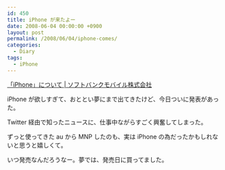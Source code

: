 ```yaml
---
id: 450
title: iPhone が来たよー
date: 2008-06-04 00:00:00 +0900
layout: post
permalink: /2008/06/04/iphone-comes/
categories:
  - Diary
tags:
  - iPhone
---
```

[「iPhone」について | ソフトバンクモバイル株式会社](http://www.softbankmobile.co.jp/ja/news/press/2008/20080604_01/)

iPhone が欲しすぎて、おととい夢にまで出てきたけど、今日ついに発表があった。
  
Twitter 経由で知ったニュースに、仕事中ながらすごく興奮してしまった。
  
ずっと使ってきた au から MNP したのも、実は iPhone の為だったかもしれないと思うと嬉しくて。
  
いつ発売なんだろうなー。夢では、発売日に買ってました。
